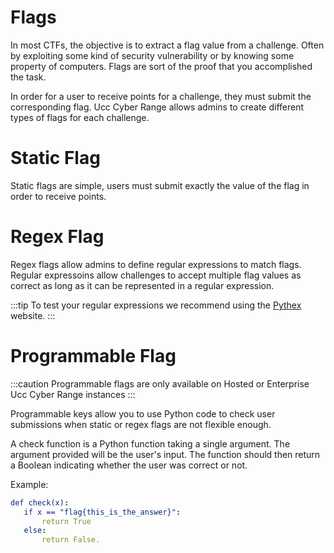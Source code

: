 # Flags

In most CTFs, the objective is to extract a flag value from a challenge. Often by exploiting some kind of security vulnerability or by knowing some property of computers. Flags are sort of the proof that you accomplished the task.

In order for a user to receive points for a challenge, they must submit the corresponding flag. Ucc Cyber Range allows admins to create different types of flags for each challenge.

# Static Flag
Static flags are simple, users must submit exactly the value of the flag in order to receive points.

# Regex Flag
Regex flags allow admins to define regular expressions to match flags. Regular expressoins allow challenges to accept multiple flag values as correct as long as it can be represented in a regular expression.

:::tip
To test your regular expressions we recommend using the [Pythex](https://pythex.org/) website.
:::

# Programmable Flag
:::caution
Programmable flags are only available on Hosted or Enterprise Ucc Cyber Range instances
:::

Programmable keys allow you to use Python code to check user submissions when static or regex flags are not flexible enough.

A check function is a Python function taking a single argument. The argument provided will be the user's input. The function should then return a Boolean indicating whether the user was correct or not.

Example:

 ```yml
 def check(x):
    if x == "flag{this_is_the_answer}":
        return True
    else:
        return False.